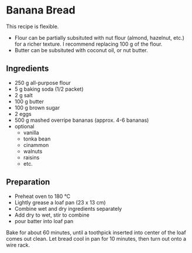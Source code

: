 Banana Bread
============

This recipe is flexible.
* Flour can be partially subsituted with nut flour (almond, hazelnut, etc.) for a richer texture. I recommend replacing 100 g of the flour.
* Butter can be subsituted with coconut oil, or nut butter.

Ingredients
-----------

* 250 g all-purpose flour
* 5 g baking soda (1/2 packet)
* 2 g salt
* 100 g butter
* 100 g brown sugar
* 2 eggs
* 500 g mashed overripe bananas (approx. 4-6 bananas)
* optional
    * vanilla
    * tonka bean
    * cinammon
    * walnuts
    * raisins
    * etc.

Preparation
-----------

* Preheat oven to 180 °C
* Lightly grease a loaf pan (23 x 13 cm)
* Combine wet and dry ingredients separately
* Add dry to wet, stir to combine
* pour batter into loaf pan

Bake for about 60 minutes, until a toothpick inserted into center of the loaf comes out clean. Let bread cool in pan for 10 minutes, then turn out onto a wire rack.